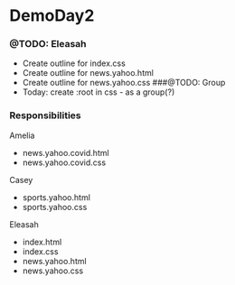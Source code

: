 # DemoDay2
### @TODO: Eleasah
- Create outline for index.css
- Create outline for news.yahoo.html
- Create outline for news.yahoo.css
###@TODO: Group
- Today: create :root in css - as a group(?)

### Responsibilities
Amelia
- news.yahoo.covid.html
- news.yahoo.covid.css

Casey
- sports.yahoo.html
- sports.yahoo.css

Eleasah
- index.html
- index.css
- news.yahoo.html
- news.yahoo.css

